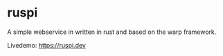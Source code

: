 # ruspi
A simple webservice in written in rust and based on the warp framework.

Livedemo: https://ruspi.dev
